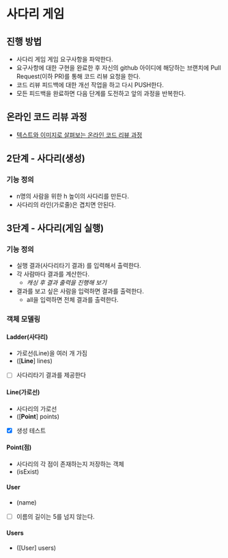 # 사다리 게임
## 진행 방법
* 사다리 게임 게임 요구사항을 파악한다.
* 요구사항에 대한 구현을 완료한 후 자신의 github 아이디에 해당하는 브랜치에 Pull Request(이하 PR)를 통해 코드 리뷰 요청을 한다.
* 코드 리뷰 피드백에 대한 개선 작업을 하고 다시 PUSH한다.
* 모든 피드백을 완료하면 다음 단계를 도전하고 앞의 과정을 반복한다.

## 온라인 코드 리뷰 과정
* [텍스트와 이미지로 살펴보는 온라인 코드 리뷰 과정](https://github.com/nextstep-step/nextstep-docs/tree/master/codereview)


## 2단계 - 사다리(생성)

### 기능 정의

- n명의 사람을 위한 h 높이의 사다리를 만든다.
- 사다리의 라인(가로줄)은 겹치면 안된다.

## 3단계 - 사다리(게임 실행)

### 기능 정의

- 실행 결과(사다리타기 결과) 를 입력해서 출력한다.
- 각 사람마다 결과를 계산한다.
  - _캐싱 후 결과 출력을 진행해 보기_
- 결과를 보고 싶은 사람을 입력하면 결과를 출력한다.
  - all을 입력하면 전체 결과를 출력한다.

### 객체 모델링

#### Ladder(사다리)

- 가로선(Line)을 여러 개 가짐
- ([__Line__] lines) 
- [ ] 사다리타기 결과를 제공한다

#### Line(가로선)

- 사다리의 가로선
- ([__Point__] points)
- [x] 생성 테스트

#### Point(점)

- 사다리의 각 점이 존재하는지 저장하는 객체
- (isExist)

#### User

- (name)
- [ ] 이름의 길이는 5를 넘지 않는다.

#### Users

- ([User] users)

